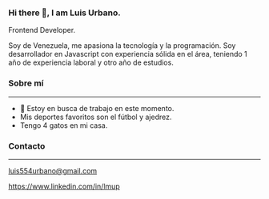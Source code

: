 ### Hi there 👋, I am Luis Urbano.

Frontend Developer.

Soy de Venezuela, me apasiona la tecnología y la programación. Soy desarrollador en Javascript con experiencia sólida en el área, teniendo 1 año de experiencia laboral y otro año de estudios.

<!--
**urbano554/urbano554** is a ✨ _special_ ✨ repository because its `README.md` (this file) appears on your GitHub profile.
-->

### Sobre mí
---
- 🔭 Estoy en busca de trabajo en este momento.
- Mis deportes favoritos son el fútbol y ajedrez.
- Tengo 4 gatos en mi casa.

### Contacto
---
luis554urbano@gmail.com

https://www.linkedin.com/in/lmup


